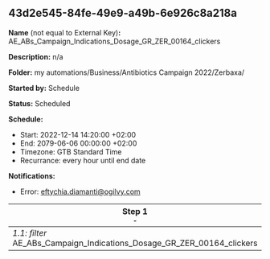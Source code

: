 ## 43d2e545-84fe-49e9-a49b-6e926c8a218a

**Name** (not equal to External Key)**:** AE_ABs_Campaign_Indications_Dosage_GR_ZER_00164_clickers

**Description:** n/a

**Folder:** my automations/Business/Antibiotics Campaign 2022/Zerbaxa/

**Started by:** Schedule

**Status:** Scheduled

**Schedule:**

* Start: 2022-12-14 14:20:00 +02:00
* End: 2079-06-06 00:00:00 +02:00
* Timezone: GTB Standard Time
* Recurrance: every hour until end date

**Notifications:**

* Error: eftychia.diamanti@ogilvy.com

| Step 1<br>_<small>-</small>_ |
| --- |
| _1.1: filter_<br>AE_ABs_Campaign_Indications_Dosage_GR_ZER_00164_clickers |
